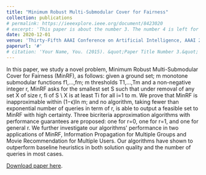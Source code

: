 ```yaml
---
title: "Minimum Robust Multi-Submodular Cover for Fairness"
collection: publications
# permalink: https://ieeexplore.ieee.org/document/8423020
# excerpt: 'This paper is about the number 3. The number 4 is left for future work.'
date: 2020-12-01
venue: 'Thirty-Fifth AAAI Conference on Artificial Intelligence, AAAI 2021'
paperurl: '#'
# citation: 'Your Name, You. (2015). &quot;Paper Title Number 3.&quot; <i>Journal 1</i>. 1(3).'
---
```


In this paper, we study a novel problem, Minimum Robust Multi-Submodular Cover for Fairness (MinRF), as follows: given a ground set; m monotone submodular functions f1,...,fm; m thresholds T1,...,Tm and a non-negative integer r, MinRF asks for the smallest set S such that under removal of any set X of size r, fi of S \ X is at least Ti for all i=1 to m. We prove that MinRF is inapproximable within (1−ϵ)ln m; and no algorithm, taking fewer than exponential number of queries in term of r, is able to output a feasible set to MinRF with high certainty. Three bicriteria approximation algorithms with performance guarantees are proposed: one for r=0, one for r=1, and one for general r. We further investigate our algorithms' performance in two applications of MinRF, Information Propagation for Multiple Groups and Movie Recommendation for Multiple Users. Our algorithms have shown to outperform baseline heuristics in both solution quality and the number of queries in most cases.

[Download paper here](https://arxiv.org/pdf/2012.07936.pdf).